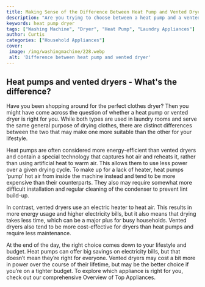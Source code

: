 ```yaml
---
title: Making Sense of the Difference Between Heat Pump and Vented Dryers
description: "Are you trying to choose between a heat pump and a vented dryer but not sure of the difference Our blog post breaks down the key differences between the two so you can make an informed decision whether to purchase a heat pump or a vented dryer"
keywords: heat pump dryer
tags: ["Washing Machine", "Dryer", "Heat Pump", "Laundry Appliances"]
author: Curtis
categories: ["Household Appliances"]
cover: 
 image: /img/washingmachine/228.webp
 alt: 'Difference between heat pump and vented dryer'
---
```

## Heat pumps and vented dryers - What's the difference?

Have you been shopping around for the perfect clothes dryer? Then you might have come across the question of whether a heat pump or vented dryer is right for you. While both types are used in laundry rooms and serve the same general purpose of drying clothes, there are distinct differences between the two that may make one more suitable than the other for your lifestyle.

Heat pumps are often considered more energy-efficient than vented dryers and contain a special technology that captures hot air and reheats it, rather than using artificial heat to warm air. This allows them to use less power over a given drying cycle. To make up for a lack of heater, heat pumps ‘pump’ hot air from inside the machine instead and tend to be more expensive than their counterparts. They also may require somewhat more difficult installation and regular cleaning of the condenser to prevent lint build-up.

In contrast, vented dryers use an electric heater to heat air. This results in more energy usage and higher electricity bills, but it also means that drying takes less time, which can be a major plus for busy households. Vented dryers also tend to be more cost-effective for dryers than heat pumps and require less maintenance.

At the end of the day, the right choice comes down to your lifestyle and budget. Heat pumps can offer big savings on electricity bills, but that doesn’t mean they’re right for everyone. Vented dryers may cost a bit more in power over the course of their lifetime, but may be the better choice if you’re on a tighter budget. To explore which appliance is right for you, check out our comprehensive Overview of Top Appliances.
